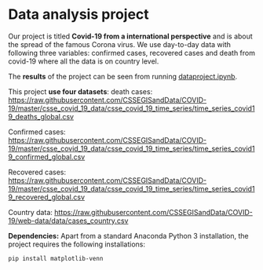 # Data analysis project

Our project is titled **Covid-19 from a international perspective** and is about the spread of the famous Corona virus. We use day-to-day data with following three variables: confirmed cases, recovered cases and death from covid-19 where all the data is on country level. 

The **results** of the project can be seen from running [dataproject.ipynb](dataproject.ipynb).

This project **use four datasets**:
death cases: https://raw.githubusercontent.com/CSSEGISandData/COVID-19/master/csse_covid_19_data/csse_covid_19_time_series/time_series_covid19_deaths_global.csv

Confirmed cases: https://raw.githubusercontent.com/CSSEGISandData/COVID-19/master/csse_covid_19_data/csse_covid_19_time_series/time_series_covid19_confirmed_global.csv

Recovered cases: https://raw.githubusercontent.com/CSSEGISandData/COVID-19/master/csse_covid_19_data/csse_covid_19_time_series/time_series_covid19_recovered_global.csv

Country data: https://raw.githubusercontent.com/CSSEGISandData/COVID-19/web-data/data/cases_country.csv

**Dependencies:** Apart from a standard Anaconda Python 3 installation, the project requires the following installations:

``pip install matplotlib-venn``
  
